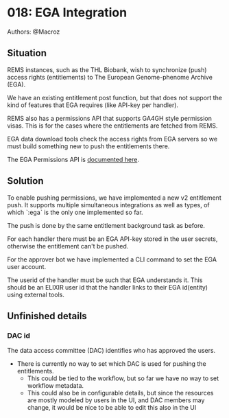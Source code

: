 # 018: EGA Integration

Authors: @Macroz

## Situation

REMS instances, such as the THL Biobank, wish to synchronize (push) access rights (entitlements) to The European Genome-phenome Archive (EGA).

We have an existing entitlement post function, but that does not support the kind of features that EGA requires (like API-key per handler).

REMS also has a permissions API that supports GA4GH style permission visas. This is for the cases where the entitlements are fetched from REMS.

EGA data download tools check the access rights from EGA servers so we must build something new to push the entitlements there.

The EGA Permissions API is [documented here](https://docs.google.com/document/d/1FTzUYAfV5d2a0zoDkbY9Iy_L5NbSAnHeWnmY2NIrY8M/edit?usp=drivesdk).

## Solution

To enable pushing permissions, we have implemented a new v2 entitlement push. It supports multiple simultaneous integrations as well as types, 
of which ˋ:egaˋ is the only one implemented so far.

The push is done by the same entitlement background task as before.

For each handler there must be an EGA API-key stored in the user secrets, otherwise the entitlement can't be pushed.

For the approver bot we have implemented a CLI command to set the EGA user account.

The userid of the handler must be such that EGA understands it. This should be an ELIXIR user id that the handler links to their EGA id(entity) using external tools.

## Unfinished details

### DAC id

The data access committee (DAC) identifies who has approved the users. 

- There is currently no way to set which DAC is used for pushing the entitlements. 
  - This could be tied to the workflow, but so far we have no way to set workflow metadata. 
  - This could also be in configurable details, but since the resources are mostly modeled by users in the UI, and DAC members may change,
    it would be nice to be able to edit this also in the UI
